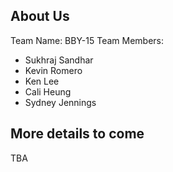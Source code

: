 ## About Us
Team Name: BBY-15
Team Members: 
- Sukhraj Sandhar
- Kevin Romero
- Ken Lee
- Cali Heung
- Sydney Jennings
## More details to come
TBA